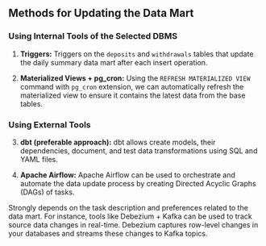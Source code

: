 ## Methods for Updating the Data Mart

### Using Internal Tools of the Selected DBMS

1. **Triggers:**
   Triggers on the `deposits` and `withdrawals` tables that update the daily summary data mart after each insert operation.

2. **Materialized Views + pg_cron:**
   Using the `REFRESH MATERIALIZED VIEW` command with `pg_cron` extension, we can automatically refresh the materialized view to ensure it contains the latest data from the base tables.

### Using External Tools

3. **dbt (preferable approach):**
   dbt allows create models, their dependencies, document, and test data transformations using SQL and YAML files. 

4. **Apache Airflow:**
   Apache Airflow can be used to orchestrate and automate the data update process by creating Directed Acyclic Graphs (DAGs) of tasks.

Strongly depends on the task description and preferences related to the data mart.
For instance, tools like Debezium + Kafka can be used to track source data changes in real-time. Debezium captures row-level changes in your databases and streams these changes to Kafka topics.